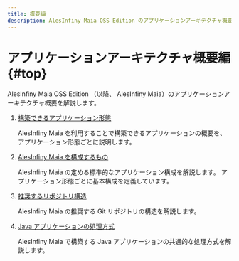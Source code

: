 ```yaml
---
title: 概要編
description: AlesInfiny Maia OSS Edition のアプリケーションアーキテクチャ概要を解説します。
---
```


# アプリケーションアーキテクチャ概要編 {#top}

AlesInfiny Maia OSS Edition （以降、 AlesInfiny Maia）のアプリケーションアーキテクチャ概要を解説します。

1. [構築できるアプリケーション形態](application-kind.md)

    AlesInfiny Maia を利用することで構築できるアプリケーションの概要を、アプリケーション形態ごとに説明します。

1. [AlesInfiny Maia を構成するもの](compositions.md)

    AlesInfiny Maia の定める標準的なアプリケーション構成を解説します。
    アプリケーション形態ごとに基本構成を定義しています。

1. [推奨するリポジトリ構造](repository-structure.md)

    AlesInfiny Maia の推奨する Git リポジトリの構造を解説します。

1. [Java アプリケーションの処理方式](java-application-processing-system.md)

    AlesInfiny Maia で構築する Java アプリケーションの共通的な処理方式を解説します。
